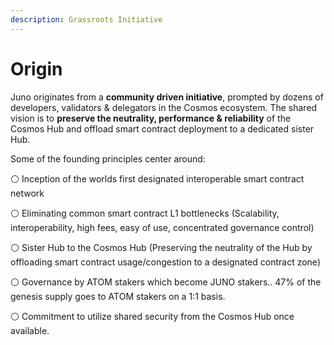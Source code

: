```yaml
---
description: Grassroots Initiative
---
```


# Origin

Juno originates from a **community driven initiative**, prompted by dozens of developers, validators & delegators in the Cosmos ecosystem. The shared vision is to **preserve the neutrality, performance & reliability** of the Cosmos Hub and offload smart contract deployment to a dedicated sister Hub.

Some of the founding principles center around:

⚪️ Inception of the worlds first designated interoperable smart contract network

⚪️ Eliminating common smart contract L1 bottlenecks \(Scalability, interoperability, high fees, easy of use, concentrated governance control\)

⚪️ Sister Hub to the Cosmos Hub \(Preserving the neutrality of the Hub by offloading smart contract usage/congestion to a designated contract zone\)

⚪️ Governance by ATOM stakers which become JUNO stakers.. 47% of the genesis supply goes to ATOM stakers on a 1:1 basis.

⚪️ Commitment to utilize shared security from the Cosmos Hub once available.







